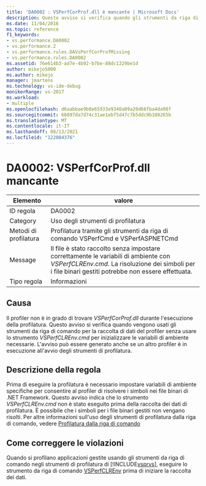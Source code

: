 ```yaml
---
title: 'DA0002 : VSPerfCorProf.dll è mancante | Microsoft Docs'
description: Questo avviso si verifica quando gli strumenti da riga di comando per la raccolta di dati del profiler vengono usati senza usare lo strumento VSPerfCLREnv.cmd per inizializzare le variabili di ambiente necessarie o se un altro profiler è in esecuzione all'avvio del Strumenti di profilatura.
ms.date: 11/04/2016
ms.topic: reference
f1_keywords:
- vs.performance.DA0002
- vs.performance.2
- vs.performance.rules.DAVsPerfCorProfMissing
- vs.performance.rules.DA0002
ms.assetid: 76e614b3-ad7e-4b92-b7be-88dc1329be1d
author: mikejo5000
ms.author: mikejo
manager: jmartens
ms.technology: vs-ide-debug
monikerRange: vs-2017
ms.workload:
- multiple
ms.openlocfilehash: d6aabbae9b0e65933e9340a09a20d66fba4da98f
ms.sourcegitcommit: 68897da7d74c31ae1ebf5d47c7b5ddc9b108265b
ms.translationtype: MT
ms.contentlocale: it-IT
ms.lasthandoff: 08/13/2021
ms.locfileid: "122084376"
---
```

# <a name="da0002-vsperfcorprofdll-is-missing"></a>DA0002: VSPerfCorProf.dll mancante

|Elemento|valore|
|-|-|
|ID regola|DA0002|
|Category|Uso degli strumenti di profilatura|
|Metodi di profilatura|Profilatura tramite gli strumenti da riga di comando VSPerfCmd e VSPerfASPNETCmd|
|Message|Il file è stato raccolto senza impostare correttamente le variabili di ambiente con *VSPerfCLREnv.cmd*. La risoluzione dei simboli per i file binari gestiti potrebbe non essere effettuata.|
|Tipo regola|Informazioni|

## <a name="cause"></a>Causa
 Il profiler non è in grado di trovare *VSPerfCorProf.dll* durante l'esecuzione della profilatura. Questo avviso si verifica quando vengono usati gli strumenti da riga di comando per la raccolta di dati del profiler senza usare lo strumento *VSPerfCLREnv.cmd* per inizializzare le variabili di ambiente necessarie. L'avviso può essere generato anche se un altro profiler è in esecuzione all'avvio degli strumenti di profilatura.

## <a name="rule-description"></a>Descrizione della regola
 Prima di eseguire la profilatura è necessario impostare variabili di ambiente specifiche per consentire al profiler di risolvere i simboli nei file binari di .NET Framework. Questo avviso indica che lo strumento *VSPerfCLREnv.cmd* non è stato eseguito prima della raccolta dei dati di profilatura. È possibile che i simboli per i file binari gestiti non vengano risolti. Per altre informazioni sull'uso degli strumenti di profilatura dalla riga di comando, vedere [Profilatura dalla riga di comando](../profiling/using-the-profiling-tools-from-the-command-line.md)

## <a name="how-to-fix-violations"></a>Come correggere le violazioni
 Quando si profilano applicazioni gestite usando gli strumenti da riga di comando negli strumenti di profilatura di [!INCLUDE[vsprvs](../code-quality/includes/vsprvs_md.md)], eseguire lo strumento da riga di comando [VSPerfCLREnv](../profiling/vsperfclrenv.md) prima di iniziare la raccolta dei dati.
